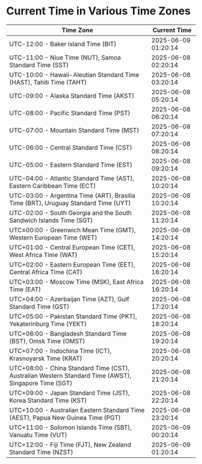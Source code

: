 # Current Time in Various Time Zones

| Time Zone | Current Time |
|-----------|--------------|
| UTC-12:00 - Baker Island Time (BIT) | 2025-06-09 01:20:14 |
| UTC-11:00 - Niue Time (NUT), Samoa Standard Time (SST) | 2025-06-08 02:20:14 |
| UTC-10:00 - Hawaii-Aleutian Standard Time (HAST), Tahiti Time (TAHT) | 2025-06-08 03:20:14 |
| UTC-09:00 - Alaska Standard Time (AKST) | 2025-06-08 05:20:14 |
| UTC-08:00 - Pacific Standard Time (PST) | 2025-06-08 06:20:14 |
| UTC-07:00 - Mountain Standard Time (MST) | 2025-06-08 07:20:14 |
| UTC-06:00 - Central Standard Time (CST) | 2025-06-08 08:20:14 |
| UTC-05:00 - Eastern Standard Time (EST) | 2025-06-08 09:20:14 |
| UTC-04:00 - Atlantic Standard Time (AST), Eastern Caribbean Time (ECT) | 2025-06-08 10:20:14 |
| UTC-03:00 - Argentina Time (ART), Brasília Time (BRT), Uruguay Standard Time (UYT) | 2025-06-08 10:20:14 |
| UTC-02:00 - South Georgia and the South Sandwich Islands Time (SGT) | 2025-06-08 11:20:14 |
| UTC±00:00 - Greenwich Mean Time (GMT), Western European Time (WET) | 2025-06-08 14:20:14 |
| UTC+01:00 - Central European Time (CET), West Africa Time (WAT) | 2025-06-08 15:20:14 |
| UTC+02:00 - Eastern European Time (EET), Central Africa Time (CAT) | 2025-06-08 16:20:14 |
| UTC+03:00 - Moscow Time (MSK), East Africa Time (EAT) | 2025-06-08 16:20:14 |
| UTC+04:00 - Azerbaijan Time (AZT), Gulf Standard Time (GST) | 2025-06-08 17:20:14 |
| UTC+05:00 - Pakistan Standard Time (PKT), Yekaterinburg Time (YEKT) | 2025-06-08 18:20:14 |
| UTC+06:00 - Bangladesh Standard Time (BST), Omsk Time (OMST) | 2025-06-08 19:20:14 |
| UTC+07:00 - Indochina Time (ICT), Krasnoyarsk Time (KRAT) | 2025-06-08 20:20:14 |
| UTC+08:00 - China Standard Time (CST), Australian Western Standard Time (AWST), Singapore Time (SGT) | 2025-06-08 21:20:14 |
| UTC+09:00 - Japan Standard Time (JST), Korea Standard Time (KST) | 2025-06-08 22:20:14 |
| UTC+10:00 - Australian Eastern Standard Time (AEST), Papua New Guinea Time (PGT) | 2025-06-08 23:20:14 |
| UTC+11:00 - Solomon Islands Time (SBT), Vanuatu Time (VUT) | 2025-06-09 00:20:14 |
| UTC+12:00 - Fiji Time (FJT), New Zealand Standard Time (NZST) | 2025-06-09 01:20:14 |
